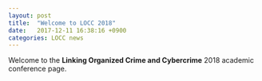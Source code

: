 ```yaml
---
layout: post
title:  "Welcome to LOCC 2018"
date:   2017-12-11 16:38:16 +0900
categories: LOCC news
---
```

Welcome to the **Linking Organized Crime and Cybercrime** 2018 academic conference page.
